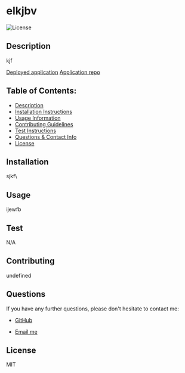 # elkjbv

  ![License](https://img.shields.io/badge/License-MIT-blue.svg)

  ## Description 
  
  kjf

  [Deployed application](kjfb)
  [Application repo](wjkfbe)

  ## Table of Contents: 
  - [Description](#Description)
  - [Installation Instructions](#Installation)
  - [Usage Information](#Usage) 
  - [Contributing Guidelines](#Contributing)
  - [Test Instructions](#Test) 
  - [Questions & Contact Info](#Questions)
  - [License](#License)

  ## Installation
  
  sjkf\

  ## Usage 
  
  ijewfb

  ## Test
  
  N/A

  ## Contributing
  
  undefined

  ## Questions 

  If you have any further questions, please don't hesitate to contact me:
  
  - [GitHub](https://www.github.com/lv)
  
  - [Email me](mailto:wkjd)

  ## License
  
  MIT